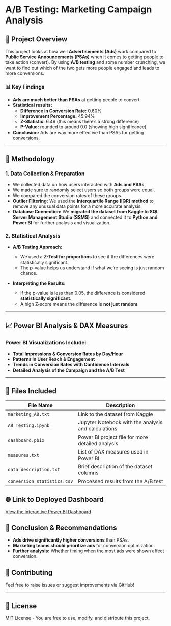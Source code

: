 # A/B Testing: Marketing Campaign Analysis

## 📌 Project Overview
This project looks at how well **Advertisements (Ads)** work compared to **Public Service Announcements (PSAs)** when it comes to getting people to take action (convert). By using **A/B testing** and some number crunching, we want to find out which of the two gets more people engaged and leads to more conversions.

### 📊 Key Findings
- **Ads are much better than PSAs** at getting people to convert.
- **Statistical results:**
  - **Difference in Conversion Rate:** 0.60%
  - **Improvement Percentage:** 45.94%
  - **Z-Statistic:** 6.49 (this means there’s a strong difference)
  - **P-Value:** rounded to around 0.0 (showing high significance)
- **Conclusion:** Ads are way more effective than PSAs for getting conversions.

---
## 🧪 Methodology
### **1. Data Collection & Preparation**
- We collected data on how users interacted with **Ads and PSAs**.
- We made sure to randomly select users so both groups were equal.
- We compared the conversion rates of these groups.
- **Outlier Filtering:** We used the **Interquartile Range (IQR) method** to remove any unusual data points for a more accurate analysis.
- **Database Connection:** We **migrated the dataset from Kaggle to SQL Server Management Studio (SSMS)** and connected it to **Python and Power BI** for further analysis and visualization.

### **2. Statistical Analysis**
- **A/B Testing Approach:** 
  - We used a **Z-Test for proportions** to see if the differences were statistically significant.
  - The p-value helps us understand if what we’re seeing is just random chance.

- **Interpreting the Results:**
  - If the p-value is less than 0.05, the difference is considered **statistically significant**.
  - A high Z-score means the difference is **not just random**.

---
## 📈 Power BI Analysis & DAX Measures
### **Power BI Visualizations Include:**
- **Total Impressions & Conversion Rates by Day/Hour**
- **Patterns in User Reach & Engagement**
- **Trends in Conversion Rates with Confidence Intervals**
- **Detailed Analysis of the Campaign and the A/B Test**

---
## 📂 Files Included
| File Name | Description |
|-----------|-------------|
| `marketing_AB.txt` | Link to the dataset from Kaggle |
| `AB Testing.ipynb` | Jupyter Notebook with the analysis and calculations |
| `dashboard.pbix` | Power BI project file for more detailed analysis |
| `measures.txt` | List of DAX measures used in Power BI |
| `data description.txt` | Brief description of the dataset columns |
| `conversion_statistics.csv` | Processed results from the A/B test |

## 🌐 Link to Deployed Dashboard
[View the interactive Power BI Dashboard](https://app.powerbi.com/reportEmbed?reportId=ae681465-0b11-445b-8fc9-b5bb2fcb9a77&autoAuth=true&ctid=d8d6e7dc-2b15-43c5-81fd-2efc145c9d2c)

## 🚀 Conclusion & Recommendations
- **Ads drive significantly higher conversions** than PSAs.
- **Marketing teams should prioritize ads** for conversion optimization.
- **Further analysis:** Whether timing when the most ads were shown affect conversion.

## 🤝 Contributing
Feel free to raise issues or suggest improvements via GitHub!

---
## 📝 License
MIT License - You are free to use, modify, and distribute this project.
